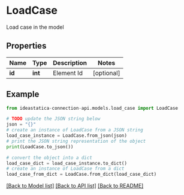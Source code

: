 # LoadCase

Load case in the model

## Properties

Name | Type | Description | Notes
------------ | ------------- | ------------- | -------------
**id** | **int** | Element Id | [optional] 

## Example

```python
from ideastatica-connection-api.models.load_case import LoadCase

# TODO update the JSON string below
json = "{}"
# create an instance of LoadCase from a JSON string
load_case_instance = LoadCase.from_json(json)
# print the JSON string representation of the object
print(LoadCase.to_json())

# convert the object into a dict
load_case_dict = load_case_instance.to_dict()
# create an instance of LoadCase from a dict
load_case_from_dict = LoadCase.from_dict(load_case_dict)
```
[[Back to Model list]](../README.md#documentation-for-models) [[Back to API list]](../README.md#documentation-for-api-endpoints) [[Back to README]](../README.md)


